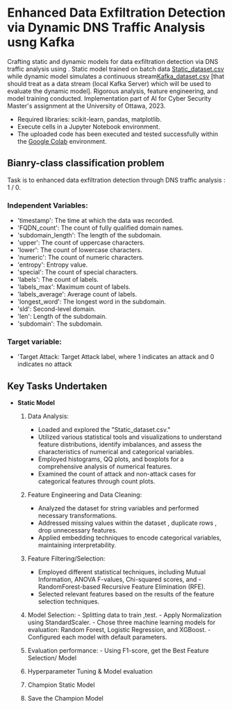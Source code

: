 # **Enhanced Data Exfiltration Detection via Dynamic DNS Traffic Analysis usng Kafka**
Crafting static and dynamic models for data exfiltration detection via DNS traffic analysis using . Static model trained on batch data [Static_dataset.csv](https://github.com/RimTouny/Dynamic-DNS-Traffic-Analysis-for-Data-Exfiltration-Detection-with-Kafka/files/13904748/Static_dataset.csv) while dynamic model simulates a continuous stream[Kafka_dataset.csv](https://github.com/RimTouny/Dynamic-DNS-Traffic-Analysis-for-Data-Exfiltration-Detection-with-Kafka/files/13904759/Kafka_dataset.csv) [that should treat as a data stream (local Kafka Server) which will be used to evaluate the dynamic model]. Rigorous analysis, feature engineering, and model training conducted. Implementation part of AI for Cyber Security Master's assignment at the University of Ottawa, 2023.

- Required libraries: scikit-learn, pandas, matplotlib.
- Execute cells in a Jupyter Notebook environment.
- The uploaded code has been executed and tested successfully within the [Google Colab](https://colab.google/) environment.

## Bianry-class classification problem 
Task is to enhanced data exfiltration detection through DNS traffic analysis : 1 / 0.

### Independent Variables:
   +	'timestamp': The time at which the data was recorded.
   +	'FQDN_count': The count of fully qualified domain names.
   +	'subdomain_length': The length of the subdomain.
   +	'upper': The count of uppercase characters.
   +	'lower': The count of lowercase characters.
   +	'numeric': The count of numeric characters.
   +	'entropy': Entropy value.
   +	'special': The count of special characters.
   +	'labels': The count of labels.
   +	'labels_max': Maximum count of labels.
   +	'labels_average': Average count of labels.
   +	'longest_word': The longest word in the subdomain.
   +	'sld': Second-level domain.
   +	'len': Length of the subdomain.
   +	'subdomain': The subdomain.
  
### Target variable:
   +	'Target Attack: Target Attack label, where 1 indicates an attack and 0 indicates no attack


## **Key Tasks Undertaken**

+ **Static Model**

   1. Data Analysis:
      - Loaded and explored the "Static_dataset.csv."
      - Utilized various statistical tools and visualizations to understand feature distributions, identify imbalances, and          assess the characteristics of numerical and categorical variables.
      - Employed histograms, QQ plots, and boxplots for a comprehensive analysis of numerical features.
      - Examined the count of attack and non-attack cases for categorical features through count plots.

   2. Feature Engineering and Data Cleaning:
      - Analyzed the dataset for string variables and performed necessary transformations.
      - Addressed missing values within the dataset , duplicate rows , drop unnecessary features.
      - Applied embedding techniques to encode categorical variables, maintaining interpretability.
        
   3. Feature Filtering/Selection:
      - Employed different statistical techniques, including Mutual Information, ANOVA F-values, Chi-squared scores, and           - RandomForest-based Recursive Feature Elimination (RFE).
      - Selected relevant features based on the results of the feature selection techniques.

    4.  Model Selection:
      - Splitting data to train ,test.
      - Apply Normalization using StandardScaler.
      - Chose three machine learning models for evaluation: Random Forest, Logistic Regression, and XGBoost.
      - Configured each model with default parameters.
        
    5.  Evaluation performance:
       - Using F1-score, get the  Best Feature Selection/ Model

    6. Hyperparameter Tuning & Model evaluation
    7. Champion Static Model
    8. Save the Champion Model
